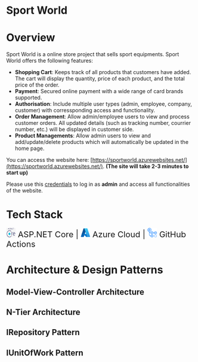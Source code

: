 # Sport World

# Overview

Sport World is a online store project that sells sport equipments. Sport World offers the following features:

- **Shopping Cart**: Keeps track of all products that customers have added. The cart will display the quantity, price of each product, and the total price of the order.
- **Payment**: Secured online payment with a wide range of card brands supported.
- **Authorisation**: Include multiple user types (admin, employee, company, customer) with corressponding access and functionality.
- **Order Management**: Allow admin/employee users to view and process customer orders. All updated details (such as tracking number, courrier number, etc.) will be displayed in customer side.
- **Product Managements**: Allow admin users to view and add/update/delete products which will automatically be updated in the home page.

You can access the website here: [https://sportworld.azurewebsites.net/](https://sportworld.azurewebsites.net/). **(The site will take 2-3 minutes to start up)**

Please use this [credentials](documents/credentials.txt) to log in as **admin** and access all functionalities of the website.

# Tech Stack 

<div style="display: inline-block; font-size: 22px;">
    <img src="documents/aspdotnetcore.webp" alt="asp.net core" width="25" height="25"> ASP.NET Core |
    <img src="https://github.com/devicons/devicon/blob/master/icons/azure/azure-original.svg" alt="azure" width="25" height="25"> Azure Cloud |
    <img src="https://github.com/devicons/devicon/blob/master/icons/githubactions/githubactions-original.svg" alt="github actions" width="25" height="25"> GitHub Actions
</div>

# Architecture & Design Patterns

## Model-View-Controller Architecture

## N-Tier Architecture

## IRepository Pattern

## IUnitOfWork Pattern
